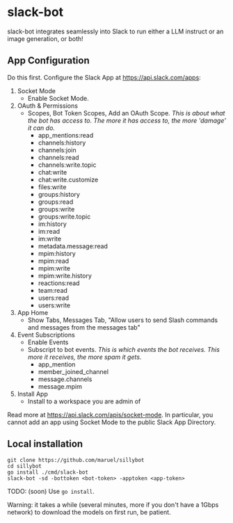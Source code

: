 # slack-bot

slack-bot integrates seamlessly into Slack to run either a LLM instruct or an
image generation, or both!


## App Configuration

Do this first. Configure the Slack App at https://api.slack.com/apps:

1. Socket Mode
    - Enable Socket Mode.
2. OAuth & Permissions
    - Scopes, Bot Token Scopes, Add an OAuth Scope. _This is about what the bot
      has access to. The more it has access to, the more 'damage' it can do._
        - app_mentions:read
        - channels:history
        - channels:join
        - channels:read
        - channels:write.topic
        - chat:write
        - chat:write.customize
        - files:write
        - groups:history
        - groups:read
        - groups:write
        - groups:write.topic
        - im:history
        - im:read
        - im:write
        - metadata.message:read
        - mpim:history
        - mpim:read
        - mpim:write
        - mpim:write.history
        - reactions:read
        - team:read
        - users:read
        - users:write
3. App Home
    - Show Tabs, Messages Tab, "Allow users to send Slash commands and messages
      from the messages tab"
4. Event Subscriptions
    - Enable Events
    - Subscript to bot events. _This is which events the bot receives. This more
      it receives, the more spam it gets._
        - app_mention
        - member_joined_channel
        - message.channels
        - message.mpim
5. Install App
    - Install to a workspace you are admin of

Read more at https://api.slack.com/apis/socket-mode. In particular, you cannot
add an app using Socket Mode to the public Slack App Directory.



## Local installation

```
git clone https://github.com/maruel/sillybot
cd sillybot
go install ./cmd/slack-bot
slack-bot -sd -bottoken <bot-token> -apptoken <app-token>
```

TODO: (soon) Use `go install`.

Warning: it takes a while (several minutes, more if you don't have a 1Gbps
network) to download the models on first run, be patient.

